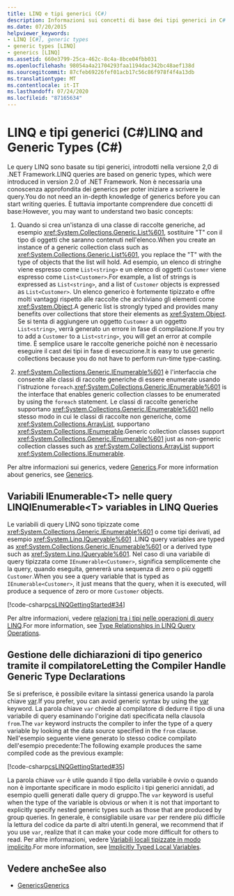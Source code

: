 ```yaml
---
title: LINQ e tipi generici (C#)
description: Informazioni sui concetti di base dei tipi generici in C# che supportano le query.  Le query LINQ sono basate su tipi generici.
ms.date: 07/20/2015
helpviewer_keywords:
- LINQ [C#], generic types
- generic types [LINQ]
- generics [LINQ]
ms.assetid: 660e3799-25ca-462c-8c4a-8bce04fbb031
ms.openlocfilehash: 98054a4a21704293faa1194dac342bc48aef138d
ms.sourcegitcommit: 87cfeb69226fef01acb17c56c86f978f4f4a13db
ms.translationtype: MT
ms.contentlocale: it-IT
ms.lasthandoff: 07/24/2020
ms.locfileid: "87165634"
---
```

# <a name="linq-and-generic-types-c"></a><span data-ttu-id="c34f9-104">LINQ e tipi generici (C#)</span><span class="sxs-lookup"><span data-stu-id="c34f9-104">LINQ and Generic Types (C#)</span></span>
<span data-ttu-id="c34f9-105">Le query LINQ sono basate su tipi generici, introdotti nella versione 2,0 di .NET Framework.</span><span class="sxs-lookup"><span data-stu-id="c34f9-105">LINQ queries are based on generic types, which were introduced in version 2.0 of .NET Framework.</span></span> <span data-ttu-id="c34f9-106">Non è necessaria una conoscenza approfondita dei generics per poter iniziare a scrivere le query.</span><span class="sxs-lookup"><span data-stu-id="c34f9-106">You do not need an in-depth knowledge of generics before you can start writing queries.</span></span> <span data-ttu-id="c34f9-107">È tuttavia importante comprendere due concetti di base:</span><span class="sxs-lookup"><span data-stu-id="c34f9-107">However, you may want to understand two basic concepts:</span></span>  
  
1. <span data-ttu-id="c34f9-108">Quando si crea un'istanza di una classe di raccolte generiche, ad esempio <xref:System.Collections.Generic.List%601>, sostituire "T" con il tipo di oggetti che saranno contenuti nell'elenco.</span><span class="sxs-lookup"><span data-stu-id="c34f9-108">When you create an instance of a generic collection class such as <xref:System.Collections.Generic.List%601>, you replace the "T" with the type of objects that the list will hold.</span></span> <span data-ttu-id="c34f9-109">Ad esempio, un elenco di stringhe viene espresso come `List<string>` e un elenco di oggetti `Customer` viene espresso come `List<Customer>`.</span><span class="sxs-lookup"><span data-stu-id="c34f9-109">For example, a list of strings is expressed as `List<string>`, and a list of `Customer` objects is expressed as `List<Customer>`.</span></span> <span data-ttu-id="c34f9-110">Un elenco generico è fortemente tipizzato e offre molti vantaggi rispetto alle raccolte che archiviano gli elementi come <xref:System.Object>.</span><span class="sxs-lookup"><span data-stu-id="c34f9-110">A generic list is strongly typed and provides many benefits over collections that store their elements as <xref:System.Object>.</span></span> <span data-ttu-id="c34f9-111">Se si tenta di aggiungere un oggetto `Customer` a un oggetto `List<string>`, verrà generato un errore in fase di compilazione.</span><span class="sxs-lookup"><span data-stu-id="c34f9-111">If you try to add a `Customer` to a `List<string>`, you will get an error at compile time.</span></span> <span data-ttu-id="c34f9-112">È semplice usare le raccolte generiche poiché non è necessario eseguire il cast dei tipi in fase di esecuzione.</span><span class="sxs-lookup"><span data-stu-id="c34f9-112">It is easy to use generic collections because you do not have to perform run-time type-casting.</span></span>  
  
2. <span data-ttu-id="c34f9-113"><xref:System.Collections.Generic.IEnumerable%601> è l'interfaccia che consente alle classi di raccolte generiche di essere enumerate usando l'istruzione `foreach`.</span><span class="sxs-lookup"><span data-stu-id="c34f9-113"><xref:System.Collections.Generic.IEnumerable%601> is the interface that enables generic collection classes to be enumerated by using the `foreach` statement.</span></span> <span data-ttu-id="c34f9-114">Le classi di raccolte generiche supportano <xref:System.Collections.Generic.IEnumerable%601> nello stesso modo in cui le classi di raccolte non generiche, come <xref:System.Collections.ArrayList>, supportano <xref:System.Collections.IEnumerable>.</span><span class="sxs-lookup"><span data-stu-id="c34f9-114">Generic collection classes support <xref:System.Collections.Generic.IEnumerable%601> just as non-generic collection classes such as <xref:System.Collections.ArrayList> support <xref:System.Collections.IEnumerable>.</span></span>  
  
 <span data-ttu-id="c34f9-115">Per altre informazioni sui generics, vedere [Generics](../../generics/index.md).</span><span class="sxs-lookup"><span data-stu-id="c34f9-115">For more information about generics, see [Generics](../../generics/index.md).</span></span>  
  
## <a name="ienumerablet-variables-in-linq-queries"></a><span data-ttu-id="c34f9-116">Variabili IEnumerable<T\> nelle query LINQ</span><span class="sxs-lookup"><span data-stu-id="c34f9-116">IEnumerable<T\> variables in LINQ Queries</span></span>  
 <span data-ttu-id="c34f9-117">Le variabili di query LINQ sono tipizzate come <xref:System.Collections.Generic.IEnumerable%601> o come tipi derivati, ad esempio <xref:System.Linq.IQueryable%601> .</span><span class="sxs-lookup"><span data-stu-id="c34f9-117">LINQ query variables are typed as <xref:System.Collections.Generic.IEnumerable%601> or a derived type such as <xref:System.Linq.IQueryable%601>.</span></span> <span data-ttu-id="c34f9-118">Nel caso di una variabile di query tipizzata come `IEnumerable<Customer>`, significa semplicemente che la query, quando eseguita, genererà una sequenza di zero o più oggetti `Customer`.</span><span class="sxs-lookup"><span data-stu-id="c34f9-118">When you see a query variable that is typed as `IEnumerable<Customer>`, it just means that the query, when it is executed, will produce a sequence of zero or more `Customer` objects.</span></span>  
  
 [!code-csharp[csLINQGettingStarted#34](~/samples/snippets/csharp/VS_Snippets_VBCSharp/CsLINQGettingStarted/CS/Class1.cs#34)]  
  
 <span data-ttu-id="c34f9-119">Per altre informazioni, vedere [relazioni tra i tipi nelle operazioni di query LINQ](./type-relationships-in-linq-query-operations.md).</span><span class="sxs-lookup"><span data-stu-id="c34f9-119">For more information, see [Type Relationships in LINQ Query Operations](./type-relationships-in-linq-query-operations.md).</span></span>  
  
## <a name="letting-the-compiler-handle-generic-type-declarations"></a><span data-ttu-id="c34f9-120">Gestione delle dichiarazioni di tipo generico tramite il compilatore</span><span class="sxs-lookup"><span data-stu-id="c34f9-120">Letting the Compiler Handle Generic Type Declarations</span></span>  
 <span data-ttu-id="c34f9-121">Se si preferisce, è possibile evitare la sintassi generica usando la parola chiave [var](../../../language-reference/keywords/var.md).</span><span class="sxs-lookup"><span data-stu-id="c34f9-121">If you prefer, you can avoid generic syntax by using the [var](../../../language-reference/keywords/var.md) keyword.</span></span> <span data-ttu-id="c34f9-122">La parola chiave `var` chiede al compilatore di dedurre il tipo di una variabile di query esaminando l'origine dati specificata nella clausola `from`.</span><span class="sxs-lookup"><span data-stu-id="c34f9-122">The `var` keyword instructs the compiler to infer the type of a query variable by looking at the data source specified in the `from` clause.</span></span> <span data-ttu-id="c34f9-123">Nell'esempio seguente viene generato lo stesso codice compilato dell'esempio precedente:</span><span class="sxs-lookup"><span data-stu-id="c34f9-123">The following example produces the same compiled code as the previous example:</span></span>  
  
 [!code-csharp[csLINQGettingStarted#35](~/samples/snippets/csharp/VS_Snippets_VBCSharp/CsLINQGettingStarted/CS/Class1.cs#35)]  
  
 <span data-ttu-id="c34f9-124">La parola chiave `var` è utile quando il tipo della variabile è ovvio o quando non è importante specificare in modo esplicito i tipi generici annidati, ad esempio quelli generati dalle query di gruppo.</span><span class="sxs-lookup"><span data-stu-id="c34f9-124">The `var` keyword is useful when the type of the variable is obvious or when it is not that important to explicitly specify nested generic types such as those that are produced by group queries.</span></span> <span data-ttu-id="c34f9-125">In generale, è consigliabile usare `var` per rendere più difficile la lettura del codice da parte di altri utenti.</span><span class="sxs-lookup"><span data-stu-id="c34f9-125">In general, we recommend that if you use `var`, realize that it can make your code more difficult for others to read.</span></span> <span data-ttu-id="c34f9-126">Per altre informazioni, vedere [Variabili locali tipizzate in modo implicito](../../classes-and-structs/implicitly-typed-local-variables.md).</span><span class="sxs-lookup"><span data-stu-id="c34f9-126">For more information, see [Implicitly Typed Local Variables](../../classes-and-structs/implicitly-typed-local-variables.md).</span></span>  
  
## <a name="see-also"></a><span data-ttu-id="c34f9-127">Vedere anche</span><span class="sxs-lookup"><span data-stu-id="c34f9-127">See also</span></span>

- [<span data-ttu-id="c34f9-128">Generics</span><span class="sxs-lookup"><span data-stu-id="c34f9-128">Generics</span></span>](../../generics/index.md)
